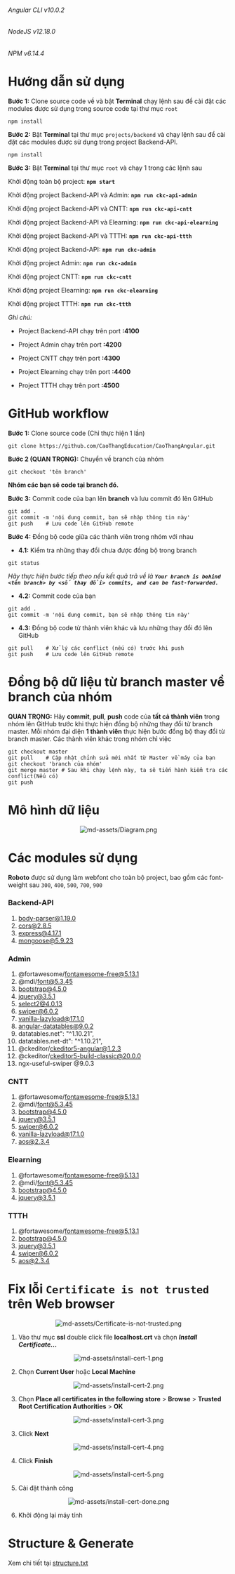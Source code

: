 ###### Angular CLI v10.0.2
###### NodeJS v12.18.0
###### NPM v6.14.4

# Hướng dẫn sử dụng

**Bước 1:** Clone source code về và bật **Terminal** chạy lệnh sau để cài đặt các modules được sử dụng trong source code tại thư mục `root`

```
npm install
``` 

**Bước 2:** Bật **Terminal** tại thư mục `projects/backend` và chạy lệnh sau để cài đặt các modules được sử dụng trong project Backend-API.

```
npm install
``` 

**Bước 3:** Bật **Terminal** tại thư mục `root` và chạy 1 trong các lệnh sau

Khởi động toàn bộ project: **`npm start`**

Khởi động project Backend-API và Admin: **`npm run ckc-api-admin`**

Khởi động project Backend-API và CNTT: **`npm run ckc-api-cntt`**

Khởi động project Backend-API và Elearning: **`npm run ckc-api-elearning`**

Khởi động project Backend-API và TTTH: **`npm run ckc-api-ttth`**

Khởi động project Backend-API: **`npm run ckc-admin`**

Khởi động project Admin: **`npm run ckc-admin`**

Khởi động project CNTT: **`npm run ckc-cntt`**

Khởi động project Elearning: **`npm run ckc-elearning`**

Khởi động project TTTH: **`npm run ckc-ttth`**

*Ghi chú:*

- Project Backend-API chạy trên port **:4100**

- Project Admin chạy trên port **:4200**

- Project CNTT chạy trên port **:4300**

- Project Elearning chạy trên port **:4400**

- Project TTTH chạy trên port **:4500**


# GitHub workflow

**Bước 1:** Clone source code (Chỉ thực hiện 1 lần)

```
git clone https://github.com/CaoThangEducation/CaoThangAngular.git
```

**Bước 2 (QUAN TRỌNG):** Chuyển về branch của nhóm

```
git checkout 'tên branch'
```

**Nhóm các bạn sẽ code tại branch đó.**


**Bước 3:** Commit code của bạn lên **branch** và lưu commit đó lên GitHub

```
git add .
git commit -m 'nội dung commit, bạn sẽ nhập thông tin này'
git push    # Lưu code lên GitHub remote
```

**Bước 4:** Đồng bộ code giữa các thành viên trong nhóm với nhau

- **4.1:** Kiểm tra những thay đổi chưa được đồng bộ trong branch

```
git status
```

*Hãy thực hiện bước tiếp theo nếu kết quả trả về là **`Your branch is behind <tên branch> by <số thay đổi> commits, and can be fast-forwarded.`***

- **4.2:** Commit code của bạn

```
git add .
git commit -m 'nội dung commit, bạn sẽ nhập thông tin này'
```

- **4.3:** Đồng bộ code từ thành viên khác và lưu những thay đổi đó lên GitHub

```
git pull    # Xử lý các conflict (nếu có) trước khi push
git push    # Lưu code lên GitHub remote
```

# Đồng bộ dữ liệu từ branch master về branch của nhóm

**QUAN TRỌNG:** Hãy **commit**, **pull**, **push** code của **tất cả thành viên** trong nhóm lên GitHub trước khi thực hiện đồng bộ những thay đổi từ branch master. Mỗi nhóm đại diện **1 thành viên** thực hiện bước đồng bộ thay đổi từ branch master. Các thành viên khác trong nhóm chỉ việc

```
git checkout master
git pull    # Cập nhật chỉnh sửa mới nhất từ Master về máy của bạn
git checkout 'branch của nhóm'
git merge master # Sau khi chạy lệnh này, ta sẽ tiến hành kiểm tra các conflict(Nếu có)
git push
```

# Mô hình dữ liệu

<p align='center'>
  <img src='md-assets/Diagram.png' alt='md-assets/Diagram.png'>
</p>

# Các modules sử dụng

**Roboto** được sử dụng làm webfont cho toàn bộ project, bao gồm các font-weight sau `300`, `400`, `500`, `700`, `900`

### Backend-API

1. body-parser@1.19.0
2. cors@2.8.5
3. express@4.17.1
4. mongoose@5.9.23

### Admin

1. @fortawesome/fontawesome-free@5.13.1
2. @mdi/font@5.3.45
3. bootstrap@4.5.0
4. jquery@3.5.1
5. select2@4.0.13
6. swiper@6.0.2
7. vanilla-lazyload@17.1.0
8. angular-datatables@9.0.2
9. datatables.net": "^1.10.21",
10. datatables.net-dt": "^1.10.21",
11. @ckeditor/ckeditor5-angular@1.2.3
12. @ckeditor/ckeditor5-build-classic@20.0.0
13. ngx-useful-swiper @9.0.3

### CNTT

1. @fortawesome/fontawesome-free@5.13.1
2. @mdi/font@5.3.45
3. bootstrap@4.5.0
4. jquery@3.5.1
6. swiper@6.0.2
7. vanilla-lazyload@17.1.0
8. aos@2.3.4

### Elearning

1. @fortawesome/fontawesome-free@5.13.1
2. @mdi/font@5.3.45
3. bootstrap@4.5.0
4. jquery@3.5.1

### TTTH

1. @fortawesome/fontawesome-free@5.13.1
2. bootstrap@4.5.0
3. jquery@3.5.1
4. swiper@6.0.2
5. aos@2.3.4

# Fix lỗi `Certificate is not trusted` trên Web browser

<p align='center'>
  <img src='md-assets/Certificate-is-not-trusted.png' alt='md-assets/Certificate-is-not-trusted.png'>
</p>

1. Vào thư mục **ssl** double click file **localhost.crt** và chọn ***Install Certificate...***

<p align='center'>
  <img src='md-assets/install-cert-1.png' alt='md-assets/install-cert-1.png'>
</p>

2. Chọn **Current User** hoặc **Local Machine**

<p align='center'>
  <img src='md-assets/install-cert-2.png' alt='md-assets/install-cert-2.png'>
</p>

3. Chọn **Place all certificates in the following store** > **Browse** > **Trusted Root Certification Authorities** > **OK**

<p align='center'>
  <img src='md-assets/install-cert-3.png' alt='md-assets/install-cert-3.png'>
</p>

3. Click **Next**

<p align='center'>
  <img src='md-assets/install-cert-4.png' alt='md-assets/install-cert-4.png'>
</p>

4. Click **Finish**

<p align='center'>
  <img src='md-assets/install-cert-5.png' alt='md-assets/install-cert-5.png'>
</p>

5. Cài đặt thành công

<p align='center'>
  <img src='md-assets/install-cert-done.png' alt='md-assets/install-cert-done.png'>
</p>

6. Khởi động lại máy tính

# Structure & Generate

Xem chi tiết tại [structure.txt](structure.txt)

